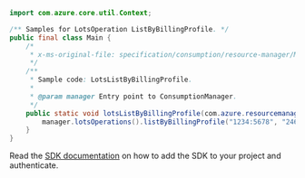 ```java
import com.azure.core.util.Context;

/** Samples for LotsOperation ListByBillingProfile. */
public final class Main {
    /*
     * x-ms-original-file: specification/consumption/resource-manager/Microsoft.Consumption/stable/2021-10-01/examples/LotsListByBillingProfile.json
     */
    /**
     * Sample code: LotsListByBillingProfile.
     *
     * @param manager Entry point to ConsumptionManager.
     */
    public static void lotsListByBillingProfile(com.azure.resourcemanager.consumption.ConsumptionManager manager) {
        manager.lotsOperations().listByBillingProfile("1234:5678", "2468", Context.NONE);
    }
}
```

Read the [SDK documentation](https://github.com/Azure/azure-sdk-for-java/blob/azure-resourcemanager-consumption_1.0.0-beta.3/sdk/consumption/azure-resourcemanager-consumption/README.md) on how to add the SDK to your project and authenticate.

